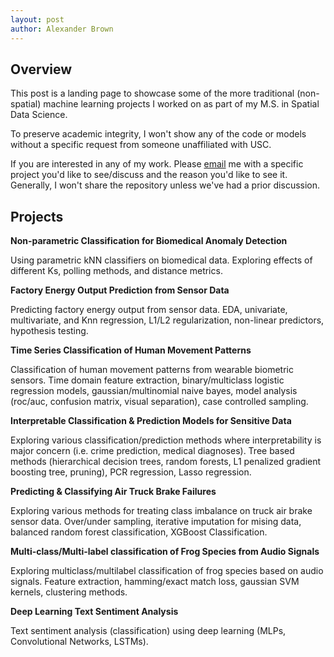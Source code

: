 ```yaml
---
layout: post
author: Alexander Brown
---
```


## Overview

This post is a landing page to showcase some of the more traditional (non-spatial) machine learning projects I worked on as part of my M.S. in Spatial Data Science.

To preserve academic integrity, I won't show any of the code or models without a specific request from someone unaffiliated with USC.

If you are interested in any of my work. Please [email](mailto:alexanderreesebrown@gmail.com) me with a specific project you'd like to see/discuss and the reason you'd like to see it. Generally, I won't share the repository unless we've had a prior discussion.

## Projects

**Non-parametric Classification for Biomedical Anomaly Detection**

Using parametric kNN classifiers on biomedical data. Exploring effects of different Ks, polling methods, and distance metrics.

**Factory Energy Output Prediction from Sensor Data**

Predicting factory energy output from sensor data. EDA, univariate, multivariate, and Knn regression, L1/L2 regularization, non-linear predictors, hypothesis testing.

**Time Series Classification of Human Movement Patterns**

Classification of human movement patterns from wearable biometric sensors. Time domain feature extraction, binary/multiclass logistic regression models, gaussian/multinomial naive bayes, model analysis (roc/auc, confusion matrix, visual separation), case controlled sampling.

**Interpretable Classification & Prediction Models for Sensitive Data**

Exploring various classification/prediction methods where interpretability is major concern (i.e. crime prediction, medical diagnoses). Tree based methods (hierarchical decision trees, random forests, L1 penalized gradient boosting tree, pruning), PCR regression, Lasso regression.

**Predicting & Classifying Air Truck Brake Failures**

Exploring various methods for treating class imbalance on truck air brake sensor data. Over/under sampling, iterative imputation for mising data, balanced random forest classification, XGBoost Classification.

**Multi-class/Multi-label classification of Frog Species from Audio Signals**

Exploring multiclass/multilabel classification of frog species based on audio signals. Feature extraction, hamming/exact match loss, gaussian SVM kernels, clustering methods.

**Deep Learning Text Sentiment Analysis**

Text sentiment analysis (classification) using deep learning (MLPs, Convolutional Networks, LSTMs).